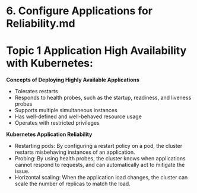 # 6.  Configure Applications for Reliability.md

# Topic 1 Application High Availability with Kubernetes:

**Concepts of Deploying Highly Available Applications**

- Tolerates restarts
- Responds to health probes, such as the startup, readiness, and liveness probes
- Supports multiple simultaneous instances
- Has well-defined and well-behaved resource usage
- Operates with restricted privileges

**Kubernetes Application Reliability**

- Restarting pods: By configuring a restart policy on a pod, the cluster restarts misbehaving instances of an application.
- Probing: By using health probes, the cluster knows when applications cannot respond to requests, and can automatically act to mitigate the issue.
- Horizontal scaling: When the application load changes, the cluster can scale the number of replicas to match the load.
